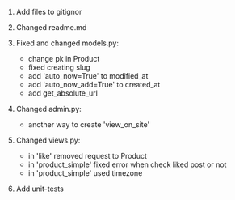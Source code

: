 1) Add files to gitignor
2) Changed readme.md
3) Fixed and changed models.py:
    - change pk in Product
    - fixed creating slug
    - add 'auto_now=True' to modified_at
    - add 'auto_now_add=True' to created_at
    - add get_absolute_url
    
4) Changed admin.py:
    - another way to create 'view_on_site'

5) Changed views.py:
    - in 'like' removed request to Product
    - in 'product_simple' fixed error when check liked post or not
    - in 'product_simple' used timezone
    
6) Add unit-tests
